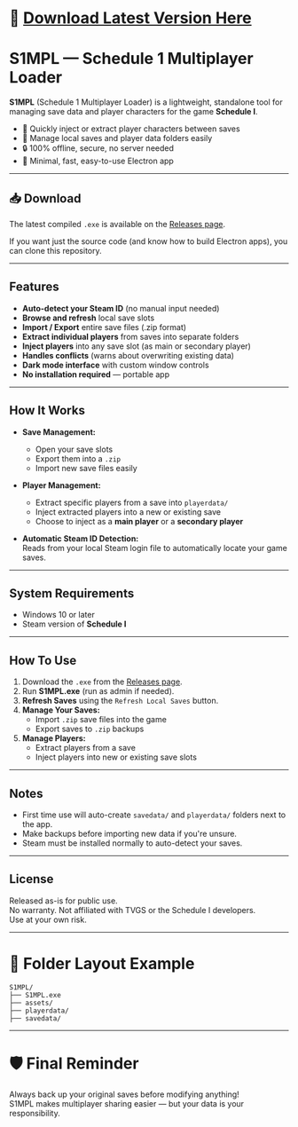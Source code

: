 # 🚀 [Download Latest Version Here](https://github.com/VoIcanis/S1MPL/releases)

# S1MPL — Schedule 1 Multiplayer Loader

**S1MPL** (Schedule 1 Multiplayer Loader) is a lightweight, standalone tool for managing save data and player characters for the game **Schedule I**.

- 🚀 Quickly inject or extract player characters between saves
- 📂 Manage local saves and player data folders easily
- 🔒 100% offline, secure, no server needed
- 🎯 Minimal, fast, easy-to-use Electron app

---

## 📥 Download

The latest compiled `.exe` is available on the [Releases page](https://github.com/VoIcanis/S1MPL/releases).

If you want just the source code (and know how to build Electron apps), you can clone this repository.

---

## Features
- **Auto-detect your Steam ID** (no manual input needed)
- **Browse and refresh** local save slots
- **Import / Export** entire save files (.zip format)
- **Extract individual players** from saves into separate folders
- **Inject players** into any save slot (as main or secondary player)
- **Handles conflicts** (warns about overwriting existing data)
- **Dark mode interface** with custom window controls
- **No installation required** — portable app

---

## How It Works

- **Save Management:**  
  - Open your save slots
  - Export them into a `.zip`
  - Import new save files easily
  
- **Player Management:**  
  - Extract specific players from a save into `playerdata/`
  - Inject extracted players into a new or existing save
  - Choose to inject as a **main player** or a **secondary player**

- **Automatic Steam ID Detection:**  
  Reads from your local Steam login file to automatically locate your game saves.

---

## System Requirements
- Windows 10 or later
- Steam version of **Schedule I**

---

## How To Use

1. Download the `.exe` from the [Releases page](https://github.com/VoIcanis/S1MPL/releases).
2. Run **S1MPL.exe** (run as admin if needed).
3. **Refresh Saves** using the `Refresh Local Saves` button.
4. **Manage Your Saves:**
   - Import `.zip` save files into the game
   - Export saves to `.zip` backups
5. **Manage Players:**
   - Extract players from a save
   - Inject players into new or existing save slots

---

## Notes

- First time use will auto-create `savedata/` and `playerdata/` folders next to the app.
- Make backups before importing new data if you're unsure.
- Steam must be installed normally to auto-detect your saves.

---

## License

Released as-is for public use.  
No warranty. Not affiliated with TVGS or the Schedule I developers.  
Use at your own risk.

---

# 📂 Folder Layout Example
```
S1MPL/
├── S1MPL.exe
├── assets/
├── playerdata/
├── savedata/
```

---

# 🛡️ Final Reminder

Always back up your original saves before modifying anything!  
S1MPL makes multiplayer sharing easier — but your data is your responsibility.
